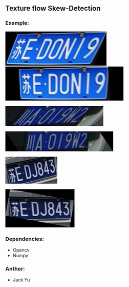 ## Texture flow Skew-Detection 

### Example:

 ![image](./test_data/test1.png)![image](./result/test1.png)

![image](./test_data/test2.jpg)

![image](./result/test2.jpg)

![image](./test_data/test3.png)

![image](./result/test3.png)

### Dependencies: 

+ Opencv
+ Numpy

### Anthor: 

+ Jack Yu
